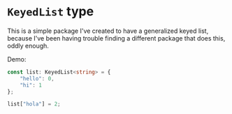 # `KeyedList` type
This is a simple package I've created to have a generalized keyed list, because I've been having trouble finding a different package that does this, oddly enough.

Demo:
```ts
const list: KeyedList<string> = {
    "hello": 0,
    "hi": 1
};

list["hola"] = 2;
```
